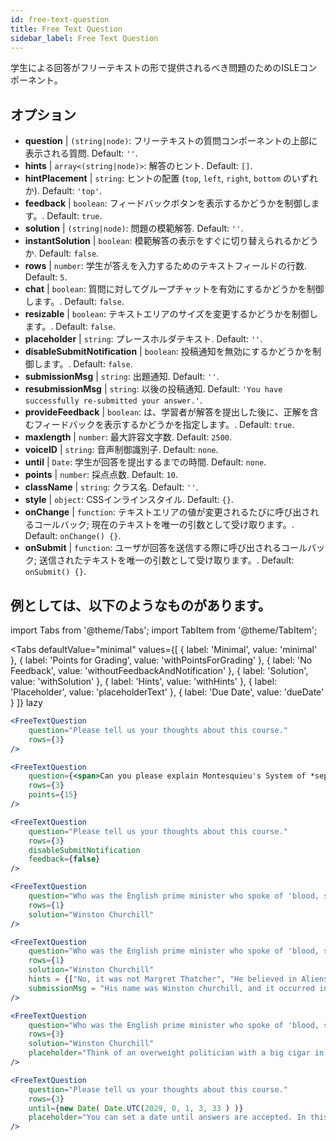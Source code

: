 ```yaml
---
id: free-text-question 
title: Free Text Question
sidebar_label: Free Text Question
---
```


学生による回答がフリーテキストの形で提供されるべき問題のためのISLEコンポーネント。

## オプション

* __question__ | `(string|node)`: フリーテキストの質問コンポーネントの上部に表示される質問. Default: `''`.
* __hints__ | `array<(string|node)>`: 解答のヒント. Default: `[]`.
* __hintPlacement__ | `string`: ヒントの配置 (`top`, `left`, `right`, `bottom` のいずれか). Default: `'top'`.
* __feedback__ | `boolean`: フィードバックボタンを表示するかどうかを制御します。. Default: `true`.
* __solution__ | `(string|node)`: 問題の模範解答. Default: `''`.
* __instantSolution__ | `boolean`: 模範解答の表示をすぐに切り替えられるかどうか. Default: `false`.
* __rows__ | `number`: 学生が答えを入力するためのテキストフィールドの行数. Default: `5`.
* __chat__ | `boolean`: 質問に対してグループチャットを有効にするかどうかを制御します。. Default: `false`.
* __resizable__ | `boolean`: テキストエリアのサイズを変更するかどうかを制御します。. Default: `false`.
* __placeholder__ | `string`: プレースホルダテキスト. Default: `''`.
* __disableSubmitNotification__ | `boolean`: 投稿通知を無効にするかどうかを制御します。. Default: `false`.
* __submissionMsg__ | `string`: 出題通知. Default: `''`.
* __resubmissionMsg__ | `string`: 以後の投稿通知. Default: `'You have successfully re-submitted your answer.'`.
* __provideFeedback__ | `boolean`: は、学習者が解答を提出した後に、正解を含むフィードバックを表示するかどうかを指定します。. Default: `true`.
* __maxlength__ | `number`: 最大許容文字数. Default: `2500`.
* __voiceID__ | `string`: 音声制御識別子. Default: `none`.
* __until__ | `Date`: 学生が回答を提出するまでの時間. Default: `none`.
* __points__ | `number`: 採点点数. Default: `10`.
* __className__ | `string`: クラス名. Default: `''`.
* __style__ | `object`: CSSインラインスタイル. Default: `{}`.
* __onChange__ | `function`: テキストエリアの値が変更されるたびに呼び出されるコールバック; 現在のテキストを唯一の引数として受け取ります。. Default: `onChange() {}`.
* __onSubmit__ | `function`: ユーザが回答を送信する際に呼び出されるコールバック; 送信されたテキストを唯一の引数として受け取ります。. Default: `onSubmit() {}`.


## 例としては、以下のようなものがあります。

import Tabs from '@theme/Tabs';
import TabItem from '@theme/TabItem';

<Tabs
    defaultValue="minimal"
    values={[
        { label: 'Minimal', value: 'minimal' },
        { label: 'Points for Grading', value: 'withPointsForGrading' },
        { label: 'No Feedback', value: 'withoutFeedbackAndNotification' },
        { label: 'Solution', value: 'withSolution' },
        { label: 'Hints', value: 'withHints' },
        { label: 'Placeholder', value: 'placeholderText' },
        { label: 'Due Date', value: 'dueDate' }
    ]}
    lazy
>

<TabItem value="minimal" >

```jsx live
<FreeTextQuestion 
    question="Please tell us your thoughts about this course." 
    rows={3} 
/>
```
</TabItem>

<TabItem value="withPointsForGrading" >

```jsx live
<FreeTextQuestion 
    question={<span>Can you please explain Montesquieu's System of *separation of powers*?</span>} 
    rows={3} 
    points={15}
/>
```

</TabItem>

<TabItem value="withoutFeedbackAndNotification" >

```jsx live
<FreeTextQuestion 
    question="Please tell us your thoughts about this course." 
    rows={3}
    disableSubmitNotification 
    feedback={false}
/>
```

</TabItem>

<TabItem value="withSolution" > 

```jsx live
<FreeTextQuestion 
    question="Who was the English prime minister who spoke of 'blood, sweat and tears'?" 
    rows={1} 
    solution="Winston Churchill" 
/>
```

</TabItem>

<TabItem value="withHints" >

```jsx live
<FreeTextQuestion 
    question="Who was the English prime minister who spoke of 'blood, sweat and tears'?" 
    rows={1} 
    solution="Winston Churchill" 
    hints = {["No, it was not Margret Thatcher", "He believed in Aliens by the way", "His first name was Winston - like the guy in 1984"]}
    submissionMsg = "His name was Winston churchill, and it occurred in a speech given by him to the House of Commons of the Parliament of the United Kingdom on 13 May 1940. The speech is sometimes known by that name"
/>
```

</TabItem>

<TabItem value="placeholderText" >

```jsx live
<FreeTextQuestion 
    question="Who was the English prime minister who spoke of 'blood, sweat and tears'?" 
    rows={3} 
    solution="Winston Churchill" 
    placeholder="Think of an overweight politician with a big cigar in his mouth."
/>
```

</TabItem>

<TabItem value="dueDate" >

```jsx live
<FreeTextQuestion 
    question="Please tell us your thoughts about this course." 
    rows={3} 
    until={new Date( Date.UTC(2029, 0, 1, 3, 33 ) )}
    placeholder="You can set a date until answers are accepted. In this case it is 2020, 1st of January, 3:30 am UTC time."
/>
```

</TabItem>

</Tabs>
